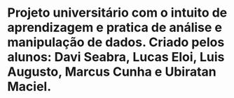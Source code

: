 # Projeto universitário com o intuito de aprendizagem e pratica de análise e manipulação de dados. Criado pelos alunos: Davi Seabra, Lucas Eloi, Luis Augusto, Marcus Cunha e Ubiratan Maciel.
